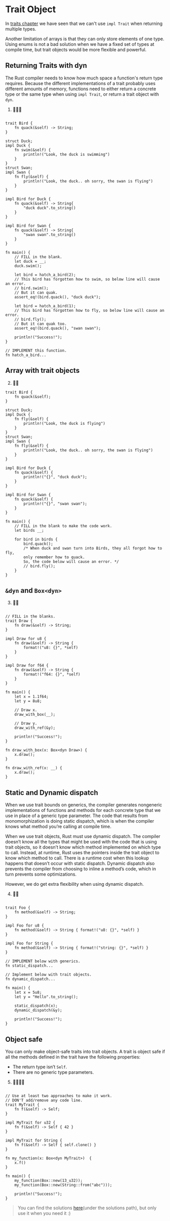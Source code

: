 # Trait Object
In [traits chapter](https://practice.rs/generics-traits/traits.html#returning-types-that-implement-traits) we have seen that we can't use `impl Trait` when returning multiple types.

Another limitation of arrays is that they can only store elements of one type. Using enums is not a bad solution when we have a fixed set of types at compile time, but trait objects would be more flexible and powerful.

## Returning Traits with dyn
The Rust compiler needs to know how much space a function's return type requires. Because the different implementations of a trait probably uses different amounts of memory, functions need to either return a concrete type or the same type when using  `impl Trait`, or return a trait object with `dyn`.

1. 🌟🌟🌟
```rust,editable

trait Bird {
    fn quack(&self) -> String;
}

struct Duck;
impl Duck {
    fn swim(&self) {
        println!("Look, the duck is swimming")
    }
}
struct Swan;
impl Swan {
    fn fly(&self) {
        println!("Look, the duck.. oh sorry, the swan is flying")
    }
}

impl Bird for Duck {
    fn quack(&self) -> String{
        "duck duck".to_string()
    }
}

impl Bird for Swan {
    fn quack(&self) -> String{
        "swan swan".to_string()
    }
}

fn main() {
    // FILL in the blank.
    let duck = __;
    duck.swim();

    let bird = hatch_a_bird(2);
    // This bird has forgotten how to swim, so below line will cause an error.
    // bird.swim();
    // But it can quak.
    assert_eq!(bird.quack(), "duck duck");

    let bird = hatch_a_bird(1);
    // This bird has forgotten how to fly, so below line will cause an error.
    // bird.fly();
    // But it can quak too.
    assert_eq!(bird.quack(), "swan swan");

    println!("Success!");
}   

// IMPLEMENT this function.
fn hatch_a_bird...

```
## Array with trait objects
2. 🌟🌟
```rust,editable 
trait Bird {
    fn quack(&self);
}

struct Duck;
impl Duck {
    fn fly(&self) {
        println!("Look, the duck is flying")
    }
}
struct Swan;
impl Swan {
    fn fly(&self) {
        println!("Look, the duck.. oh sorry, the swan is flying")
    }
}

impl Bird for Duck {
    fn quack(&self) {
        println!("{}", "duck duck");
    }
}

impl Bird for Swan {
    fn quack(&self) {
        println!("{}", "swan swan");
    }
}

fn main() {
    // FILL in the blank to make the code work.
    let birds __;

    for bird in birds {
        bird.quack();
        /* When duck and swan turn into Birds, they all forgot how to fly, 
        only remember how to quack.
        So, the code below will cause an error. */
        // bird.fly();
    }
}
```


## `&dyn` and `Box<dyn>`

3. 🌟🌟
```rust,editable

// FILL in the blanks.
trait Draw {
    fn draw(&self) -> String;
}

impl Draw for u8 {
    fn draw(&self) -> String {
        format!("u8: {}", *self)
    }
}

impl Draw for f64 {
    fn draw(&self) -> String {
        format!("f64: {}", *self)
    }
}

fn main() {
    let x = 1.1f64;
    let y = 8u8;

    // Draw x.
    draw_with_box(__);

    // Draw y.
    draw_with_ref(&y);

    println!("Success!");
}

fn draw_with_box(x: Box<dyn Draw>) {
    x.draw();
}

fn draw_with_ref(x: __) {
    x.draw();
}
```

## Static and Dynamic dispatch
When we use trait bounds on generics, the compiler generates nongeneric implementations of functions and methods for each concrete type that we use in place of a generic type parameter. The code that results from monomorphization is doing static dispatch, which is when the compiler knows what method you’re calling at compile time. 

When we use trait objects, Rust must use dynamic dispatch. The compiler doesn’t know all the types that might be used with the code that is using trait objects, so it doesn’t know which method implemented on which type to call. Instead, at runtime, Rust uses the pointers inside the trait object to know which method to call. There is a runtime cost when this lookup happens that doesn’t occur with static dispatch. Dynamic dispatch also prevents the compiler from choosing to inline a method’s code, which in turn prevents some optimizations. 

However, we do get extra flexibility when using dynamic dispatch.

4. 🌟🌟
```rust,editable

trait Foo {
    fn method(&self) -> String;
}

impl Foo for u8 {
    fn method(&self) -> String { format!("u8: {}", *self) }
}

impl Foo for String {
    fn method(&self) -> String { format!("string: {}", *self) }
}

// IMPLEMENT below with generics.
fn static_dispatch...

// Implement below with trait objects.
fn dynamic_dispatch...

fn main() {
    let x = 5u8;
    let y = "Hello".to_string();

    static_dispatch(x);
    dynamic_dispatch(&y);

    println!("Success!");
}
```

## Object safe
You can only make object-safe traits into trait objects. A trait is object safe if all the methods defined in the trait have the following properties:

- The return type isn’t `Self`.
- There are no generic type parameters.

5. 🌟🌟🌟🌟
```rust,editable

// Use at least two approaches to make it work.
// DON'T add/remove any code line.
trait MyTrait {
    fn f(&self) -> Self;
}

impl MyTrait for u32 {
    fn f(&self) -> Self { 42 }
}

impl MyTrait for String {
    fn f(&self) -> Self { self.clone() }
}

fn my_function(x: Box<dyn MyTrait>)  {
    x.f()
}

fn main() {
    my_function(Box::new(13_u32));
    my_function(Box::new(String::from("abc")));

    println!("Success!");
}
```

> You can find the solutions [here](https://github.com/sunface/rust-by-practice/blob/master/solutions/generics-traits/trait-object.md)(under the solutions path), but only use it when you need it :)
